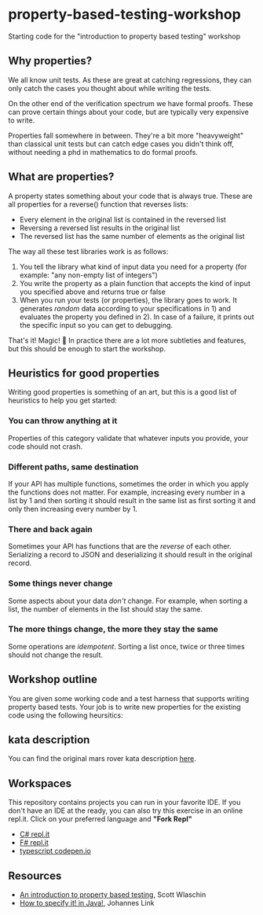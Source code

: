# property-based-testing-workshop
Starting code for the "introduction to property based testing" workshop

## Why properties?

We all know unit tests. As these are great at catching regressions, they can only catch the cases you thought about while writing the tests.

On the other end of the verification spectrum we have formal proofs. These can prove certain things about your code, but are typically very expensive to write.

Properties fall somewhere in between. They're a bit more "heavyweight" than classical unit tests but can catch edge cases you didn't think off, without needing a phd in mathematics to do formal proofs.

## What are properties?

A property states something about your code that is always true. These are all properties for a reverse() function that reverses lists:

* Every element in the original list is contained in the reversed list
* Reversing a reversed list results in the original list
* The reversed list has the same number of elements as the original list

The way all these test libraries work is as follows:

1. You tell the library what kind of input data you need for a property (for example: "any non-empty list of integers")
2. You write the property as a plain function that accepts the kind of input you specified above and returns true or false
3. When you run your tests (or properties), the library goes to work. It generates *random* data according to your specifications in 1) and evaluates the property you defined in 2). In case of a failure, it prints out the specific input so you can get to debugging. 

That's it! Magic! 🦄 In practice there are a lot more subtleties and features, but this should be enough to start the workshop.

## Heuristics for good properties

Writing good properties is something of an art, but this is a good list of heuristics to help you get started:

### You can throw anything at it

Properties of this category validate that whatever inputs you provide, your code should not crash.

### Different paths, same destination

If your API has multiple functions, sometimes the order in which you apply the functions does not matter. For example, increasing every number in a list by 1 and then sorting it should result in the same list as first sorting it and only then increasing every number by 1.

### There and back again

Sometimes your API has functions that are the *reverse* of each other. Serializing a record to JSON and deserializing it should result in the original record.

### Some things never change

Some aspects about your data *don't* change. For example, when sorting a list, the number of elements in the list should stay the same.

### The more things change, the more they stay the same

Some operations are *idempotent*. Sorting a list once, twice or three times should not change the result. 

## Workshop outline

You are given some working code and a test harness that supports writing property based tests.
Your job is to write new properties for the existing code using the following heursitics:

## kata description
You can find the original mars rover kata description [here](https://kata-log.rocks/mars-rover-kata).

## Workspaces

This repository contains projects you can run in your favorite IDE. If you don't have an IDE at the ready, you can also try this exercise in an online repl.it. Click on your preferred language and **"Fork Repl"** 

* [C# repl.it](https://replit.com/@praGmatic/pbt-csharp?v=1)
* [F# repl.it](https://replit.com/@praGmatic/pbt-fsharp?v=1)
* [typescript codepen.io](https://codepen.io/jovaneyck/pen/YzvRggq?editors=0010)

## Resources

* [An introduction to property based testing](https://fsharpforfunandprofit.com/pbt/), Scott Wlaschin
* [How to specify it! in Java!](https://johanneslink.net/how-to-specify-it/), Johannes Link
